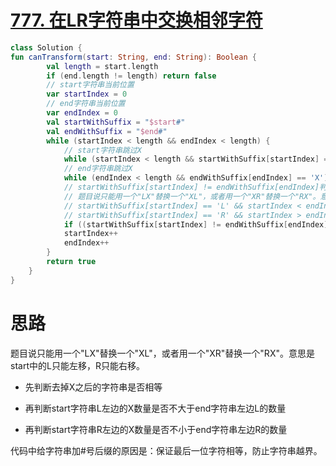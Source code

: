 # [777. 在LR字符串中交换相邻字符](https://leetcode-cn.com/problems/swap-adjacent-in-lr-string/)

```kotlin
class Solution {
fun canTransform(start: String, end: String): Boolean {
        val length = start.length
        if (end.length != length) return false
        // start字符串当前位置
        var startIndex = 0
        // end字符串当前位置
        var endIndex = 0
        val startWithSuffix = "$start#"
        val endWithSuffix = "$end#"
        while (startIndex < length && endIndex < length) {
            // start字符串跳过X
            while (startIndex < length && startWithSuffix[startIndex] == 'X') startIndex++
            // end字符串跳过X
            while (endIndex < length && endWithSuffix[endIndex] == 'X') endIndex++
            // startWithSuffix[startIndex] != endWithSuffix[endIndex]判断去掉X之后的字符串是否相等
            // 题目说只能用一个"LX"替换一个"XL"，或者用一个"XR"替换一个"RX"。意思是start中的L只能左移，R只能右移。
            // startWithSuffix[startIndex] == 'L' && startIndex < endIndex 表示start字符串L左边的X数量如果小于end字符串左边L的数量，不能移动成end
            // startWithSuffix[startIndex] == 'R' && startIndex > endIndex 表示start字符串R左边的X数量如果大于end字符串左边R的数量，不能移动成end
            if ((startWithSuffix[startIndex] != endWithSuffix[endIndex]) || (startWithSuffix[startIndex] == 'L' && startIndex < endIndex) || (startWithSuffix[startIndex] == 'R' && startIndex > endIndex)) return false
            startIndex++
            endIndex++
        }
        return true
    }
}
```

# 思路

题目说只能用一个"LX"替换一个"XL"，或者用一个"XR"替换一个"RX"。意思是start中的L只能左移，R只能右移。

* 先判断去掉X之后的字符串是否相等

* 再判断start字符串L左边的X数量是否不大于end字符串左边L的数量

* 再判断start字符串R左边的X数量是否不小于end字符串左边R的数量

代码中给字符串加#号后缀的原因是：保证最后一位字符相等，防止字符串越界。